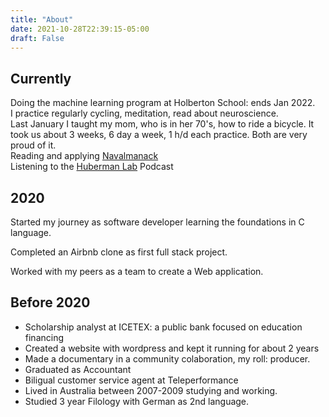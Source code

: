 ```yaml
---
title: "About"
date: 2021-10-28T22:39:15-05:00
draft: False
---
```


Currently
-

Doing the machine learning program at Holberton School: ends Jan 2022.<br>
I practice regularly cycling, meditation, read about neuroscience.<br>
Last January I taught my mom, who is in her 70's, how to ride a bicycle. It took us about 3 weeks, 6 day a week, 1 h/d each practice. Both are very proud of it.<br>
Reading and applying [Navalmanack](https://www.navalmanack.com/)<br>
Listening to the [Huberman Lab](https://hubermanlab.com/) Podcast

2020
-
Started my journey as software developer learning the foundations in C language.

Completed an Airbnb clone as first full stack project.

Worked with my peers as a team to create a Web application.

Before 2020
-

- Scholarship analyst at ICETEX: a public bank focused on education financing
- Created a website with wordpress and kept it running for about 2 years
- Made a documentary in a community colaboration, my roll: producer.
- Graduated as Accountant
- Biligual customer service agent at Teleperformance
- Lived in Australia between 2007-2009 studying and working.
- Studied 3 year Filology with German as 2nd language.

